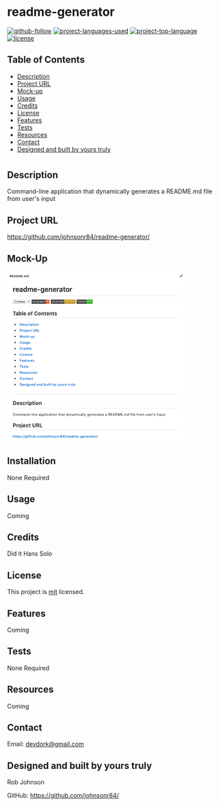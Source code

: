 
  # readme-generator 

  [![github-follow](https://img.shields.io/github/followers/johnsonr84?label=Follow&logoColor=lightgrey&style=social)](https://github.com/johnsonr84)
  [![project-languages-used](https://img.shields.io/github/languages/count/johnsonr84/readme-generator?color=orange)](https://github.com/johnsonr84/readme-generator)
  [![project-top-language](https://img.shields.io/github/languages/top/johnsonr84/readme-generator?color=yellow)](https://github.com/johnsonr84/readme-generator)
  [![license](https://img.shields.io/badge/license-mit-brightgreen.svg)](https://choosealicense.com/licenses/mit/)

  ## Table of Contents 
  * [Description](#Description)
  * [Project URL](#Project-URL)
  * [Mock-up](#Mock-up)
  * [Usage](#Usage)
  * [Credits](#Credits)
  * [License](#License)
  * [Features](#Features)
  * [Tests](#Tests)
  * [Resources](#Resources)
  * [Contact](#Contact)
  * [Designed and built by yours truly](#Designed-and-built-by-yours-truly)
  #
  
  ## Description 
  Command-line application that dynamically generates a README.md file from user's input 

  ## Project URL
  https://github.com/johnsonr84/readme-generator/ 

  ## Mock-Up
  ![readme-generator demo](./images/screen-shot_1.png)

  ## Installation 
  None Required 

  ## Usage 
  Coming 

  ## Credits 
  Did it Hans Solo 

  ## License 
  This project is [mit](https://choosealicense.com/licenses/mit/) licensed.

  ## Features
  Coming 

  ## Tests
  None Required 

  ## Resources
  Coming 

  ## Contact
  Email: devdork@gmail.com 

  ## Designed and built by yours truly
  Rob Johnson  

  GitHub: https://github.com/johnsonr84/ 

  
